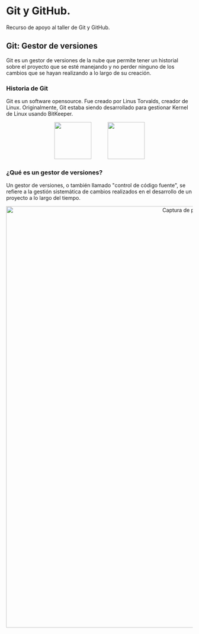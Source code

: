# Git y GitHub.

Recurso de apoyo al taller de Git y GitHub.

## Git: Gestor de versiones

Git es un gestor de versiones de la nube que permite tener un historial sobre el proyecto que se esté manejando y no perder ninguno de los cambios que se hayan realizando a lo largo de su creación.

### Historia de Git

Git es un software opensource. Fue creado por Linus Torvalds, creador de Linux. Originalmente, Git estaba siendo desarrollado para gestionar Kernel de Linux usando BitKeeper.

<div align="center">
  <img src="https://www.bitkeeper.org/man/BitKeeper_SN_SVC_Blue.png" hspace="20" width="100" height="100"/>
  <img src="https://jeanmazuelos.com/sites/default/files/styles/large/public/field/image/git_logo.png?itok=ZsP-3--g" hspace="20" width="100" height="100"/>
</div>

### ¿Qué es un gestor de versiones?

Un gestor de versiones, o también llamado "control de código fuente", se refiere a la gestión sistemática de cambios realizados en el desarrollo de un proyecto a lo largo del tiempo.

<div align="center">
  <img width="1137" alt="Captura de pantalla 2024-01-18 a la(s) 19 58 11" src="https://github.com/JohanDev112/GIt-Y-GitHub/assets/118022509/b13cab1c-8ffa-4eff-8f92-1dc424773c11">
</div>

